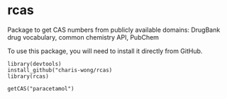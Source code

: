 # rcas
Package to get CAS numbers from publicly available domains: DrugBank drug vocabulary, common chemistry API, PubChem

To use this package, you will need to install it directly from GitHub. 

```
library(devtools)
install_github("charis-wong/rcas)
library(rcas)

getCAS("paracetamol")
```
